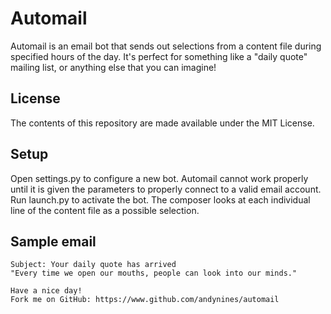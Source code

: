 # Automail
Automail is an email bot that sends out selections from a content file during specified hours of the day. It's perfect for something like a "daily quote" mailing list, or anything else that you can imagine!
## License
The contents of this repository are made available under the MIT License.
## Setup
Open settings.py to configure a new bot. Automail cannot work properly until it is given the parameters to properly connect to a valid email account. Run launch.py to activate the bot. The composer looks at each individual line of the content file as a possible selection.
## Sample email
    Subject: Your daily quote has arrived
    "Every time we open our mouths, people can look into our minds."

    Have a nice day!
    Fork me on GitHub: https://www.github.com/andynines/automail
